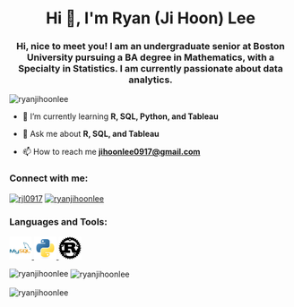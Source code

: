 <h1 align="center">Hi 👋, I'm Ryan (Ji Hoon) Lee</h1>
<h3 align="center">Hi, nice to meet you! I am an undergraduate senior at Boston University pursuing a BA degree in Mathematics, with a Specialty in Statistics. I am currently passionate about data analytics.</h3>
<p align="right" alt="Coding" width="400" src="https://cdn.dribbble.com/users/1162077/screenshots/3848914/programmer.gif">

<p align="left"> <img src="https://komarev.com/ghpvc/?username=ryanjihoonlee&label=Profile%20views&color=0e75b6&style=flat" alt="ryanjihoonlee" /> </p>

- 🌱 I’m currently learning **R, SQL, Python, and Tableau**

- 💬 Ask me about **R, SQL, and Tableau**

- 📫 How to reach me **jihoonlee0917@gmail.com**

<h3 align="left">Connect with me:</h3>
<p align="left">
<a href="https://linkedin.com/in/rjl0917" target="blank"><img align="center" src="https://raw.githubusercontent.com/rahuldkjain/github-profile-readme-generator/master/src/images/icons/Social/linked-in-alt.svg" alt="rjl0917" height="30" width="40" /></a>
<a href="https://instagram.com/ryanjihoonlee" target="blank"><img align="center" src="https://raw.githubusercontent.com/rahuldkjain/github-profile-readme-generator/master/src/images/icons/Social/instagram.svg" alt="ryanjihoonlee" height="30" width="40" /></a>
</p>

<h3 align="left">Languages and Tools:</h3>
<p align="left"> <a href="https://www.mysql.com/" target="_blank" rel="noreferrer"> <img src="https://raw.githubusercontent.com/devicons/devicon/master/icons/mysql/mysql-original-wordmark.svg" alt="mysql" width="40" height="40"/> </a> <a href="https://www.python.org" target="_blank" rel="noreferrer"> <img src="https://raw.githubusercontent.com/devicons/devicon/master/icons/python/python-original.svg" alt="python" width="40" height="40"/> </a> <a href="https://www.rust-lang.org" target="_blank" rel="noreferrer"> <img src="https://raw.githubusercontent.com/devicons/devicon/master/icons/rust/rust-plain.svg" alt="rust" width="40" height="40"/> </a> </p>

<p><img align="left" src="https://github-readme-stats.vercel.app/api/top-langs?username=ryanjihoonlee&show_icons=true&locale=en&layout=compact" alt="ryanjihoonlee" /></p>

<p>&nbsp;<img align="center" src="https://github-readme-stats.vercel.app/api?username=ryanjihoonlee&show_icons=true&locale=en" alt="ryanjihoonlee" /></p>

<p><img align="center" src="https://github-readme-streak-stats.herokuapp.com/?user=ryanjihoonlee&" alt="ryanjihoonlee" /></p>


